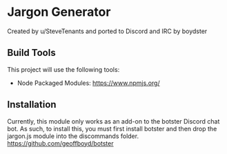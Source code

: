 Jargon Generator
================

Created by u/SteveTenants and ported to Discord and IRC by boydster

Build Tools
-----------

This project will use the following tools:

- Node Packaged Modules: https://www.npmjs.org/

Installation
------------

Currently, this module only works as an add-on to the botster Discord chat bot. As such, to install this, you must first install botster and then drop the jargon.js module into the discommands folder.
https://github.com/geoffboyd/botster
